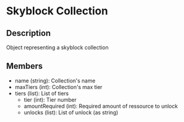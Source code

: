 # Skyblock Collection

## Description

Object representing a skyblock collection

## Members

* name (string): Collection's name
* maxTiers (int): Collection's max tier
* tiers (list): List of tiers
  * tier (int): Tier number
  * amountRequired (int): Required amount of ressource to unlock
  * unlocks (list): List of unlock (as string)
